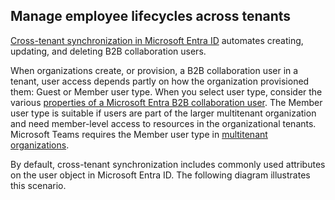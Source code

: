 ## Manage employee lifecycles across tenants

[Cross-tenant synchronization in Microsoft Entra ID](https://learn.microsoft.com/link-to-cross-tenant-synchronization) automates creating, updating, and deleting B2B collaboration users.

When organizations create, or provision, a B2B collaboration user in a tenant, user access depends partly on how the organization provisioned them: Guest or Member user type. When you select user type, consider the various [properties of a Microsoft Entra B2B collaboration user](https://learn.microsoft.com/link-to-properties-b2b-collaboration-user). The Member user type is suitable if users are part of the larger multitenant organization and need member-level access to resources in the organizational tenants. Microsoft Teams requires the Member user type in [multitenant organizations](https://learn.microsoft.com/link-to-multitenant-organizations).

By default, cross-tenant synchronization includes commonly used attributes on the user object in Microsoft Entra ID. The following diagram illustrates this scenario.